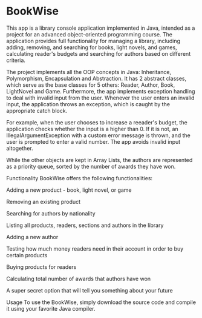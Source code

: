 # BookWise
This app is a library console application implemented in Java, intended as a project for an advanced object-oriented programming course. The application provides full functionality for managing a library, including adding, removing, and searching for books, light novels, and games, calculating reader's budgets and searching for authors based on different criteria.

The project implements all the OOP concepts in Java: Inheritance, Polymorphism, Encapsulation and Abstraction.
It has 2 abstract classes, which serve as the base classes for 5 others: Reader, Author, Book, LightNovel and Game. Furthermore, the app implements exception handling to deal with invalid input from the user. Whenever the user enters an invalid input, the application throws an exception, which is caught by the appropriate catch block.

For example, when the user chooses to increase a reeader's budget, the application checks whether the input is a higher than 0. If it is not, an IllegalArgumentException with a custom error message is thrown, and the user is prompted to enter a valid number. The app avoids invalid input altogether.

While the other objects are kept in Array Lists, the authors are represented as a priority queue, sorted by the number of awards they have won.

Functionality
BookWise offers the following functionalities:

Adding a new product - book, light novel, or game

Removing an existing product

Searching for authors by nationality

Listing all products, readers, sections and authors in the library

Adding a new author

Testing how much money readers need in their account in order to buy certain products

Buying products for readers

Calculating total number of awards that authors have won

A super secret option that will tell you something about your future



Usage
To use the BookWise, simply download the source code and compile it using your favorite Java compiler.
